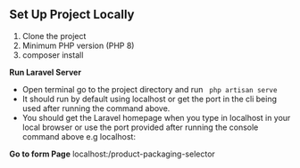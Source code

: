 
## Set Up Project Locally

1. Clone the project
2. Minimum PHP version (PHP 8)
3. composer install

**Run Laravel Server**

* Open terminal go to the project directory and run ` php artisan serve`
* It should run by default using localhost or get the port in the cli being used after running the command above.
* You should get the Laravel homepage when you type in localhost in your local browser or use the port provided after running the console command above e.g localhost:<portNumber>

**Go to form Page**
localhost:<portNumber>/product-packaging-selector


